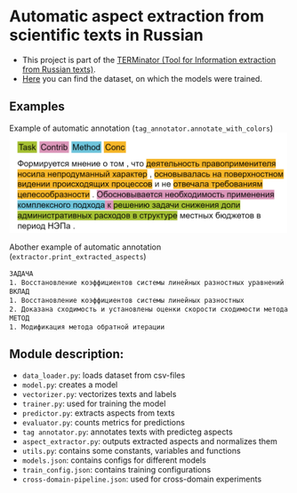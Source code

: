# Automatic aspect extraction from scientific texts in Russian

- This project is part of the [TERMinator (Tool for Information extraction from Russian texts)](https://github.com/iis-research-team/terminator).
- [Here](https://github.com/iis-research-team/ruserrc-dataset/tree/master/ruserrc_aspects) you can find the dataset, on which the models were trained.

## Examples

Example of automatic annotation (`tag_annotator.annotate_with_colors`)
<img alt = "Example of automatic annotation" src="auto_annot_57.png" width="500">

Abother example of automatic annotation (`extractor.print_extracted_aspects`)

```
ЗАДАЧА
1. Восстановление коэффициентов системы линейных разностных уравнений
ВКЛАД
1. Восстановление коэффициентов системы линейных разностных
2. Доказана сходимость и установлены оценки скорости сходимости метода
МЕТОД
1. Модификация метода обратной итерации
```

## Module description:
- `data_loader.py`: loads dataset from csv-files 
- `model.py`: creates a model
- `vectorizer.py`: vectorizes texts and labels
- `trainer.py`: used for training the model
- `predictor.py`: extracts aspects from texts
- `evaluator.py`: counts metrics for predictions
- `tag annotator.py`: annotates texts with predicteg aspects
- `aspect_extractor.py`: outputs extracted aspects and normalizes them
- `utils.py`: contains some constants, variables and functions 
- `models.json`: contains configs for different models
- `train_config.json`: contains training configurations
- `cross-domain-pipeline.json`: used for cross-domain experiments
